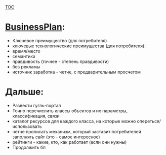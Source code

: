 [TOC](cn.md)

# [BusinessPlan](cn_BP.md): #
  * Ключевое преимущество (для потребителя)
  * ключевые технологические преимущества (для потребителя):
  * время/место
  * семантика
  * правдивость (точнее - степень правдивости)
  * без рекламы
  * источник заработка - четче, с предварительным просчетом
# Дальше: #
  * Развести гугль-портал
  * Точно перечислить классы объектов и их параметры, классификация, связи
  * каталог ресурсов для каждого класса, на которые можно опереться/использовать
  * четче прописать механизм, который заставит потребителей заполнять сайт (это - самое интересное)
  * рейтинги - какие, кто, как работает (если они нужны)
  * Продолжить бп